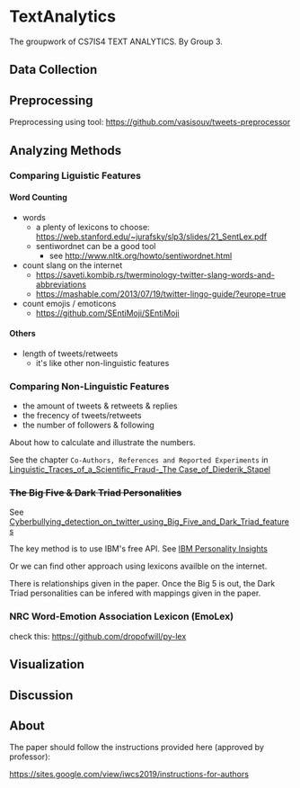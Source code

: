 # TextAnalytics

The groupwork of CS7IS4 TEXT ANALYTICS.
By Group 3.

## Data Collection

## Preprocessing

Preprocessing using tool: https://github.com/vasisouv/tweets-preprocessor

## Analyzing Methods

### Comparing Liguistic Features

#### Word Counting

- words
  - a plenty of lexicons to choose: https://web.stanford.edu/~jurafsky/slp3/slides/21_SentLex.pdf
  - sentiwordnet can be a good tool
    - see http://www.nltk.org/howto/sentiwordnet.html
- count slang on the internet
  - https://saveti.kombib.rs/twerminology-twitter-slang-words-and-abbreviations
  - https://mashable.com/2013/07/19/twitter-lingo-guide/?europe=true
- count emojis / emoticons
  - https://github.com/SEntiMoji/SEntiMoji

#### Others

- length of tweets/retweets
  - it's like other non-linguistic features

### Comparing Non-Linguistic Features

- the amount of tweets & retweets & replies
- the frecency of tweets/retweets
- the number of followers & following

About how to calculate and illustrate the numbers.

See the chapter `Co-Authors, References and Reported Experiments` in [Linguistic_Traces_of_a_Scientific_Fraud-_The Case_of_Diederik_Stapel](./references/Linguistic_Traces_of_a_Scientific_Fraud-_The%20Case_of_Diederik_Stapel.pdf)

### ~~The Big Five & Dark Triad Personalities~~

See [Cyberbullying_detection_on_twitter_using_Big_Five_and_Dark_Triad_features](./references/Cyberbullying_detection_on_twitter_using_Big_Five_and_Dark_Triad_features.pdf)

The key method is to use IBM's free API.
See [IBM Personality Insights](https://cloud.ibm.com/apidocs/personality-insights)

Or we can find other approach using lexicons availble on the internet.

There is relationships given in the paper.
Once the Big 5 is out, the Dark Triad personalities can be infered with mappings given in the paper.

### NRC Word-Emotion Association Lexicon (EmoLex)

check this: https://github.com/dropofwill/py-lex

## Visualization

## Discussion

## About

The paper should follow the instructions provided here (approved by professor):

https://sites.google.com/view/iwcs2019/instructions-for-authors
